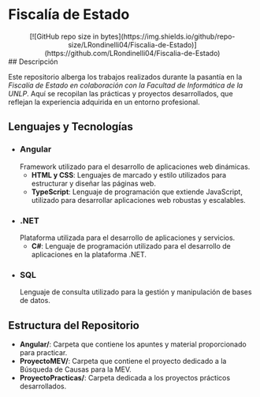 # Fiscalía de Estado
<div align="center"> 
[![GitHub repo size in bytes](https://img.shields.io/github/repo-size/LRondinelli04/Fiscalia-de-Estado)](https://github.com/LRondinelli04/Fiscalia-de-Estado)
 </div>
## Descripción

Este repositorio alberga los trabajos realizados durante la pasantía en la *Fiscalía de Estado en colaboración con la Facultad de Informática de la UNLP*. Aquí se recopilan las prácticas y proyectos desarrollados, que reflejan la experiencia adquirida en un entorno profesional.

## Lenguajes y Tecnologías

- ### Angular
    Framework utilizado para el desarrollo de aplicaciones web dinámicas.
    - **HTML y CSS**: Lenguajes de marcado y estilo utilizados para estructurar y diseñar las páginas web.
    - **TypeScript**: Lenguaje de programación que extiende JavaScript, utilizado para desarrollar aplicaciones web robustas y escalables.
- ### .NET
    Plataforma utilizada para el desarrollo de aplicaciones y servicios.
    - **C#**: Lenguaje de programación utilizado para el desarrollo de aplicaciones en la plataforma .NET.
- ### SQL
    Lenguaje de consulta utilizado para la gestión y manipulación de bases de datos. 

## Estructura del Repositorio

- **Angular/**: Carpeta que contiene los apuntes y material proporcionado para practicar.
- **ProyectoMEV/**: Carpeta que contiene el proyecto dedicado a la Búsqueda de Causas para la MEV.
- **ProyectoPracticas/**: Carpeta dedicada a los proyectos prácticos desarrollados.
